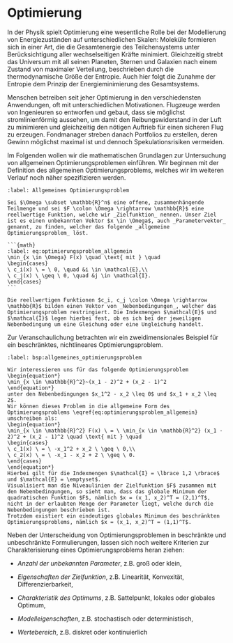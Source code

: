Optimierung
============================

In der Physik spielt Optimierung eine wesentliche Rolle bei der Modellierung von Energiezuständen auf unterschiedlichen Skalen:
Moleküle formieren sich in einer Art, die die Gesamtenergie des Teilchensystems unter Berücksichtigung aller wechselseitigen Kräfte minimiert.
Gleichzeitig strebt das Universum mit all seinen Planeten, Sternen und Galaxien nach einem Zustand von maximaler Verteilung, beschrieben durch die thermodynamische Größe der Entropie.
Auch hier folgt die Zunahme der Entropie dem Prinzip der Energieminimierung des Gesamtsystems.

Menschen betreiben seit jeher Optimierung in den verschiedensten Anwendungen, oft mit unterschiedlichen Motivationen. Flugzeuge werden von Ingenieuren so entworfen und gebaut, dass sie möglichst stromlinienförmig aussehen, um damit den Reibungswiderstand in der Luft zu minimieren und gleichzeitig den nötigen Auftrieb für einen sicheren Flug zu erzeugen. Fondmanager streben danach Portfolios zu erstellen, deren Gewinn möglichst maximal ist und dennoch Spekulationsrisiken vermeiden.

Im Folgenden wollen wir die mathematischen Grundlagen zur Untersuchung von allgemeinen Optimierungsproblemen einführen.
Wir beginnen mit der Definition des allgemeinen Optimierungsproblems, welches wir im weiteren Verlauf noch näher spezifizieren werden.

````{prf:definition}
:label: Allgemeines Optimierungsproblem

Sei $\Omega \subset \mathbb{R}^n$ eine offene, zusammenhängende Teilmenge und sei $F \colon \Omega \rightarrow \mathbb{R}$ eine reellwertige Funktion, welche wir _Zielfunktion_ nennen. Unser Ziel ist es einen unbekannten Vektor $x \in \Omega$, auch _Parametervektor_ genannt, zu finden, welcher das folgende _allgemeine Optimierungsproblem_ löst.

```{math}
:label: eq:optimierungsproblem_allgemein
\min_{x \in \Omega} F(x) \quad \text{ mit } \quad
\begin{cases}
\ c_i(x) \ = \ 0, \quad &i \in \mathcal{E},\\
\ c_j(x) \ \geq \ 0, \quad &j \in \mathcal{I}.
\end{cases}
```

Die reellwertigen Funktionen $c_i, c_j \colon \Omega \rightarrow \mathbb{R}$ bilden einen Vektor von _Nebenbedingungen_, welcher das Optimierungsproblem restringiert. Die Indexmengen $\mathcal{E}$ und $\mathcal{I}$ legen hierbei fest, ob es ich bei der jeweiligen Nebenbedingung um eine Gleichung oder eine Ungleichung handelt.
````

Zur Veranschaulichung betrachten wir ein zweidimensionales Beispiel für ein beschränktes, nichtlineares Optimierungsproblem.

````{prf:example}
:label: bsp:allgemeines_optimierungsproblem

Wir interessieren uns für das folgende Optimierungsproblem
\begin{equation*}
\min_{x \in \mathbb{R}^2}~(x_1 - 2)^2 + (x_2 - 1)^2
\end{equation*}
unter den Nebenbedingungen $x_1^2 - x_2 \leq 0$ und $x_1 + x_2 \leq 2$.
Wir können dieses Problem in die allgemeine Form des Optimierungsproblems \eqref{eq:optimierungsproblem_allgemein} umschreiben als:
\begin{equation*}
\min_{x \in \mathbb{R}^2} F(x) \ = \ \min_{x \in \mathbb{R}^2} (x_1 - 2)^2 + (x_2 - 1)^2 \quad \text{ mit } \quad
\begin{cases}
\ c_1(x) \ = \ -x_1^2 + x_2 \ \geq \ 0,\\
\ c_2(x) \ = \ -x_1 - x_2 + 2 \ \geq \ 0.
\end{cases}
\end{equation*}
Hierbei gilt für die Indexmengen $\mathcal{I} = \lbrace 1,2 \rbrace$ und $\mathcal{E} = \emptyset$.
Visualisiert man die Niveaulinien der Zielfunktion $F$ zusammen mit den Nebenbedingungen, so sieht man, dass das globale Minimum der quadratischen Funktion $F$, nämlich $x = (x_1, x_2)^T = (2,1)^T$, nicht in der erlaubten Menge der Parameter liegt, welche durch die Nebenbedingungen beschrieben ist. 
Trotzdem existiert ein eindeutiges globales Minimum des beschränkten Optimierungsproblems, nämlich $x = (x_1, x_2)^T = (1,1)^T$.
````

Neben der Unterscheidung von Optimierungsproblemen in beschränkte und unbeschränkte Formulierungen, lassen sich noch weitere Kriterien zur Charakterisierung eines Optimierungsproblems heran ziehen:

* _Anzahl der unbekannten Parameter_, z.B. groß oder klein,

* _Eigenschaften der Zielfunktion_, z.B. Linearität, Konvexität, Differenzierbarkeit,

* _Charakteristik des Optimums_, z.B. Sattelpunkt, lokales oder globales Optimum,

* _Modelleigenschaften_, z.B. stochastisch oder deterministisch,

* _Wertebereich_, z.B. diskret oder kontinuierlich
